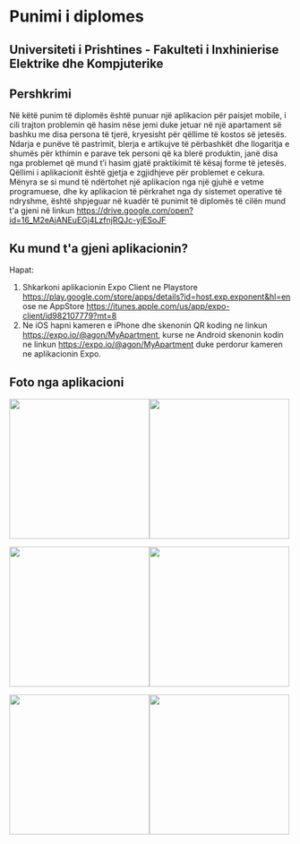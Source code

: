 # Punimi i diplomes

## Universiteti i Prishtines - Fakulteti i Inxhinierise Elektrike dhe Kompjuterike

## Pershkrimi
Në këtë punim të diplomës është punuar një aplikacion për paisjet mobile, i cili trajton problemin që hasim nëse jemi duke jetuar në një apartament së bashku me disa persona të tjerë, kryesisht për qëllime të kostos së jetesës. Ndarja e punëve të pastrimit, blerja e artikujve të përbashkët dhe llogaritja e shumës për kthimin e parave tek personi që ka blerë produktin, janë disa nga problemet që mund t’i hasim gjatë praktikimit të kësaj forme të jetesës. Qëllimi i aplikacionit është gjetja e zgjidhjeve për problemet e cekura. Mënyra se si mund të ndërtohet një aplikacion nga një gjuhë e vetme programuese, dhe ky aplikacion të përkrahet nga dy sistemet operative të
ndryshme, është shpjeguar në kuadër të punimit të diplomës të cilën mund t'a gjeni në linkun https://drive.google.com/open?id=16_M2eAjANEuEGj4LzfnjRQJc-yjESoJF

## Ku mund t'a gjeni aplikacionin?
Hapat:
1. Shkarkoni aplikacionin Expo Client ne Playstore https://play.google.com/store/apps/details?id=host.exp.exponent&hl=en ose ne AppStore https://itunes.apple.com/us/app/expo-client/id982107779?mt=8
2. Ne iOS hapni kameren e iPhone dhe skenonin QR koding ne linkun https://expo.io/@agon/MyApartment, kurse ne Android skenonin kodin ne linkun https://expo.io/@agon/MyApartment duke perdorur kameren ne aplikacionin Expo.

## Foto nga aplikacioni

<img src="https://user-images.githubusercontent.com/27411538/53511265-4fe43b00-3ac0-11e9-99e0-ce95ad8515f6.jpg" width="250"/><img src="https://user-images.githubusercontent.com/27411538/53511284-5f638400-3ac0-11e9-86f3-c2cbafb5caad.jpg" width="250"/>

<img src="https://user-images.githubusercontent.com/27411538/53511336-83bf6080-3ac0-11e9-874a-ad71978543e8.jpg" width="250"/><img src="https://user-images.githubusercontent.com/27411538/53511385-9f2a6b80-3ac0-11e9-9ece-375167d15414.jpg" width="250"/>

<img src="https://user-images.githubusercontent.com/27411538/53511360-920d7c80-3ac0-11e9-8af7-365d0cebb3f4.jpg" width="250"/><img src="https://user-images.githubusercontent.com/27411538/53511397-a487b600-3ac0-11e9-8ef1-1ad14427aeda.jpg" width="250"/>

